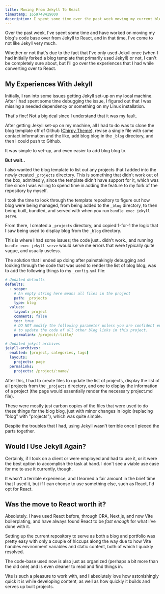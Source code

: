 ```yaml
---
title: Moving From Jekyll To React
timestamp: 1659748419000
description: I spent some time over the past week moving my current blog/portfolio (blogfolio, if you will) from a Jekyll template to a completely custom React (w/ Vite) code-base, and I've put my thoughts together on how I feel about Jekyll.
---
```


Over the past week, I've spent some time and have worked on moving my blog's code base over from Jekyll to React, and in that time, I've come to not like Jekyll very much.

Whether or not that's due to the fact that I've only used Jekyll once (when I had initially forked a blog template that primarily used Jekyll) or not, I can't be completely sure about, but I'll go over the experiences that I had while converting over to React.

## My Experiences With Jekyll
Initially, I ran into some issues getting Jekyll set-up on my local machine. After I had spent some time debugging the issue, I figured out that I was missing a needed dependency or something on my Linux installation.

That's fine! Not a big deal since I understand that it was my fault.

After getting Jekyll set-up on my machine, all I had to do was to clone the blog template off of Github ([Chirpy Theme](https://github.com/cotes2020/jekyll-theme-chirpy)), revise a single file with some contact information and the like, add blog blog in the `_blog` directory, and then I could push to Github.

It was simple to set-up, and even easier to add blog blog to.

**But wait..**

I also wanted the blog template to list out any projects that I added into the newly created `_projects` directory. This is something that didn't work out of the box, admittedly, since the template didn't have support for it, which was fine since I was willing to spend time in adding the feature to my fork of the repository by myself.

I took the time to look through the template repository to figure out how blog were being managed, from being added to the `_blog` directory, to then being built, bundled, and served with when you run `bundle exec jekyll serve`.

From there, I created a `_projects` directory, and copied 1-for-1 the logic that I saw being used to display blog from the `_blog` directory.

This is where I had some issues; the code just.. didn't work., and running `bundle exec jekyll serve` would serve me errors that were typically quite vague, and usually useless.

The solution that I ended up doing after painstakingly debugging and looking through the code that was used to render the list of blog blog, was to add the following things to my `_config.yml` file:

```yml
# Updated defaults
defaults:
  - scope:
    # An empty string here means all files in the project
    path: _projects
    type: blog
  values:
    layout: project
    comments: false
    toc: true
    # DO NOT modify the following parameter unless you are confident enough
    # to update the code of all other blog links in this project.
    permalink: /project/:title/

# Updated jekyll archives
jekyll-archives:
  enabled: [project, categories, tags]
  layouts:
    projects: page
  permalinks:
    projects: /project/:name/
```

After this, I had to create files to update the list of projects, display the list of all projects from the `_projects` directory, and one to display the information of a project (the page would essentially render the necessary project.md file).

These were mostly just carbon copies of the files that were used to do these things for the blog blog, just with minor changes in logic (replacing "blog" with "projects"), which was quite simple.

Despite the troubles that I had, using Jekyll wasn't terrible once I pieced the parts together.

## Would I Use Jekyll Again?
Certainly, if I took on a client or were employed and had to use it, or it were the best option to accomplish the task at hand. I don't see a viable use case for me to use it currently, though.

It wasn't a terrible experience, and I learned a fair amount in the brief time that I used it, but if I can choose to use something else, such as React, I'd opt for React.

## Was the move to React worth it?
Absolutely. I have used React before, through CRA, Next.js, and now Vite boilerplating, and have always found React to be *fast enough* for what I've done with it.

Setting up the current repository to serve as both a blog and portfolio was pretty easy with only a couple of hiccups along the way due to how Vite handles environment variables and static content, both of which I quickly resolved.

The code-base used now is also just as organized (perhaps a bit more than the old one) and is even cleaner to read and find things in.

Vite is such a pleasure to work with, and I absolutely love how astonishingly quick it is while developing content, as well as how quickly it builds and serves up built projects.
